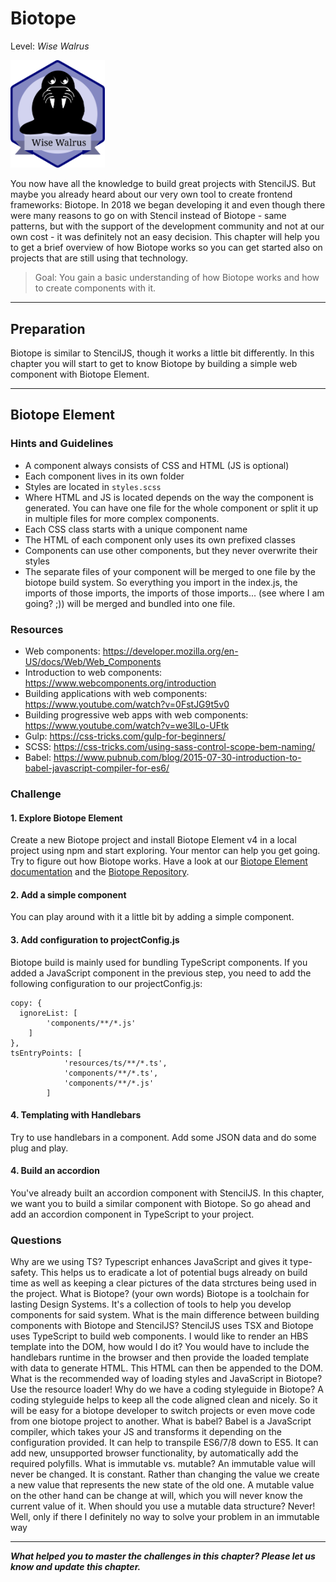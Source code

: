 # Biotope
Level: *Wise Walrus*

<img src="./assets/walrus_badge.svg" width="30%" height="auto" alt="wise_walrusp">

You now have all the knowledge to build great projects with StencilJS. But maybe you already heard about our very own tool to create frontend frameworks: Biotope. In 2018 we began developing it and even though there were many reasons to go on with Stencil instead of Biotope - same patterns, but with the support of the development community and not at our own cost - it was definitely not an easy decision.
This chapter will help you to get a brief overview of how Biotope works so you can get started also on projects that are still using that technology.

> Goal: You gain a basic understanding of how Biotope works and how to create components with it.

---

## Preparation

Biotope is similar to StencilJS, though it works a little bit differently. In this chapter you will start to get to know Biotope by building a simple web component with Biotope Element.

---

## Biotope Element

### Hints and Guidelines

- A component always consists of CSS and HTML (JS is optional)
- Each component lives in its own folder
- Styles are located in `styles.scss`
- Where HTML and JS is located depends on the way the component is generated. You can have one file for the whole component or split it up in multiple files for more complex components. 
- Each CSS class starts with a unique component name
- The HTML of each component only uses its own prefixed classes
- Components can use other components, but they never overwrite their styles
- The separate files of your component will be merged to one file by the biotope build system. So everything you import in the index.js, the imports of those imports, the imports of those imports... (see where I am going? ;)) will be merged and bundled into one file.


### Resources

- Web components: https://developer.mozilla.org/en-US/docs/Web/Web_Components
- Introduction to web components: https://www.webcomponents.org/introduction
- Building applications with web components: https://www.youtube.com/watch?v=0FstJG9t5v0
- Building progressive web apps with web components: https://www.youtube.com/watch?v=we3lLo-UFtk
- Gulp: https://css-tricks.com/gulp-for-beginners/
- SCSS: https://css-tricks.com/using-sass-control-scope-bem-naming/
- Babel: https://www.pubnub.com/blog/2015-07-30-introduction-to-babel-javascript-compiler-for-es6/

### Challenge
#### 1. Explore Biotope Element
Create a new Biotope project and install Biotope Element v4 in a local project using npm and start exploring. Your mentor can help you get going. Try to figure out how Biotope works. Have a look at our [Biotope Element documentation](https://element.biotope.sh/) and the [Biotope Repository](https://github.com/biotope/biotope).

#### 2. Add a simple component
You can play around with it a little bit by adding a simple component.

#### 3. Add configuration to projectConfig.js
Biotope build is mainly used for bundling TypeScript components. If you added a JavaScript component in the previous step, you need to add the following configuration to our projectConfig.js:
```
copy: {
  ignoreList: [
		'components/**/*.js'
	]
},
tsEntryPoints: [
			'resources/ts/**/*.ts',
			'components/**/*.ts',
			'components/**/*.js'
		]
```

#### 4. Templating with Handlebars
Try to use handlebars in a component. Add some JSON data and do some plug and play.

#### 4. Build an accordion
You've already built an accordion component with StencilJS. In this chapter, we want you to build a similar component with Biotope. So go ahead and add an accordion component in TypeScript to your project.

### Questions
<questions-component>
  <question-component>Why are we using TS?</question-component>
  <answer-component>Typescript enhances JavaScript and gives it type-safety. This helps us to eradicate a lot of potential bugs already on build time as well as keeping a clear pictures of the data strctures being used in the project.</answer-component>
  <question-component>What is Biotope? (your own words)</question-component>
  <answer-component>Biotope is a toolchain for lasting Design Systems. It's a collection of tools to help you develop components for said system.</answer-component>
  <question-component>What is the main difference between building components with Biotope and StencilJS?</question-component>
  <answer-component>StencilJS uses TSX and Biotope uses TypeScript to build web components.</answer-component>
  <question-component>I would like to render an HBS template into the DOM, how would I do it?</question-component>
  <answer-component>You would have to include the handlebars runtime in the browser and then provide the loaded template with data to generate HTML. This HTML can then be appended to the DOM.</answer-component>
  <question-component>What is the recommended way of loading styles and JavaScript in Biotope?</question-component>
  <answer-component>Use the resource loader!</answer-component>
  <question-component>Why do we have a coding styleguide in Biotope?</question-component>
  <answer-component>A coding styleguide helps to keep all the code aligned clean and nicely. So it will be easy for a biotope developer to switch projects or even move code from one biotope project to another.</answer-component>
  <question-component>What is babel?</question-component>
  <answer-component>Babel is a JavaScript compiler, which takes your JS and transforms it depending on the configuration provided. It can help to transpile ES6/7/8 down to ES5. It can add new, unsupported browser functionality, by automatically add the required polyfills.</answer-component>
  <question-component>What is immutable vs. mutable?</question-component>
  <answer-component>An immutable value will never be changed. It is constant. Rather than changing the value we create a new value that represents the new state of the old one. A mutable value on the other hand can be change at will, which you will never know the current value of it.</answer-component>
  <question-component>When should you use a mutable data structure?</question-component>
  <answer-component>Never! Well, only if there I definitely no way to solve your problem in an immutable way</answer-component>


<authors-component v-bind:authors="[
    {
      username: 'SheepFromHeaven',
      name: 'Marc Emmanuel'
    }]"/>

---------------------------------------

_**What helped you to master the challenges in this chapter? Please let us know and update this chapter.**_
